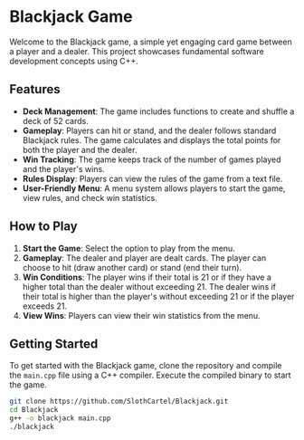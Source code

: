 # Blackjack Game

Welcome to the Blackjack game, a simple yet engaging card game between a player and a dealer. This project showcases fundamental software development concepts using C++.

## Features

- **Deck Management**: The game includes functions to create and shuffle a deck of 52 cards.
- **Gameplay**: Players can hit or stand, and the dealer follows standard Blackjack rules. The game calculates and displays the total points for both the player and the dealer.
- **Win Tracking**: The game keeps track of the number of games played and the player's wins.
- **Rules Display**: Players can view the rules of the game from a text file.
- **User-Friendly Menu**: A menu system allows players to start the game, view rules, and check win statistics.

## How to Play

1. **Start the Game**: Select the option to play from the menu.
2. **Gameplay**: The dealer and player are dealt cards. The player can choose to hit (draw another card) or stand (end their turn).
3. **Win Conditions**: The player wins if their total is 21 or if they have a higher total than the dealer without exceeding 21. The dealer wins if their total is higher than the player's without exceeding 21 or if the player exceeds 21.
4. **View Wins**: Players can view their win statistics from the menu.

## Getting Started

To get started with the Blackjack game, clone the repository and compile the `main.cpp` file using a C++ compiler. Execute the compiled binary to start the game.

```sh
git clone https://github.com/SlothCartel/Blackjack.git
cd Blackjack
g++ -o blackjack main.cpp
./blackjack